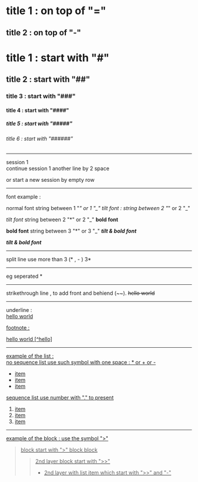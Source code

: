 title 1 : on top of "="
==========
title 2 : on top of "-"
----------

# title 1 : start with "#"
## title 2 : start with "##"
### title 3 : start with "###"
#### title 4 : start with "####"
##### title 5 : start with "#####"
###### title 6 : start with "######"

***

session 1  
continue session 1 another line by 2 space

or start a new session by empty row


***

font example :

normal font
string between 1 "*" or 1 "_" 
*tilt font* : string between 2 "*" or 2 "_"

_tilt font_
string between 2 "*" or 2 "_" 
**bold font**

__bold font__
string between 3 "*" or 3 "_" 
***tilt & bold font***

___tilt & bold font___

***

split line use more than 3 (* , - )
3*
***
eg seperated * 
* * *

strikethrough line ,  to add front and behiend (~~). 
~~hello world~~

***

underline :  
<u>hello world<u>


footnote :

hello world [^hello]

***

example of the list :   
no sequence list use such symbol with one space : * or + or -  
* item
* item
* item

sequence list use number with "." to present
1. item
2. item
3. item

***

example of the block : use the symbol ">"

> block start with ">"
> block
> block
>> 2nd layer block start with ">>"
>> - 2nd layer with list item which start with ">>" and "-"
